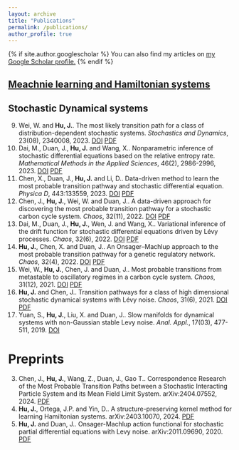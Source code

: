 ```yaml
---
layout: archive
title: "Publications"
permalink: /publications/
author_profile: true
---
```


{% if site.author.googlescholar %}
  You can also find my articles on <u><a href="{{site.author.googlescholar}}">my Google Scholar profile</a>.</u>
{% endif %}

## [Meachnie learning and Hamiltonian systems](https://github.com/jianyuhu/files/ge2012.pdf) 


## Stochastic Dynamical systems
9. Wei, W. and **Hu, J.**. The most likely transition path for a class of distribution-dependent stochastic systems. *Stochastics and Dynamics*, 23(08), 2340008, 2023.  [DOI](https://www.worldscientific.com/doi/abs/10.1142/S0219493723400087)  [PDF](https://arxiv.org/abs/2111.06030)
8. Dai, M., Duan, J., **Hu, J.** and Wang, X.. Nonparametric inference of stochastic differential equations based on the relative entropy rate. *Mathematical Methods in the Applied Sciences*, 46(2), 2986-2996, 2023. [DOI](https://onlinelibrary.wiley.com/doi/abs/10.1002/mma.8685)  [PDF](https://arxiv.org/abs/2112.04692)
7. Chen, X., Duan, J., **Hu, J.** and Li, D.. Data-driven method to learn the most probable transition pathway and stochastic differential equation. *Physica D*, 443:133559, 2023.  [DOI](https://www.sciencedirect.com/science/article/abs/pii/S0167278922002639)  [PDF](https://arxiv.org/abs/2111.08944)
6. Chen, J., **Hu, J.**, Wei, W. and Duan, J.. A data-driven approach for discovering the most probable transition pathway for a stochastic carbon cycle system. *Chaos*, 32(11), 2022.  [DOI](https://pubs.aip.org/aip/cha/article-abstract/32/11/113140/2836091/A-data-driven-approach-for-discovering-the-most?redirectedFrom=fulltext)  [PDF](https://arxiv.org/abs/2207.07252)
5. Dai, M., Duan, J., **Hu, J.**, Wen, J. and Wang, X.. Variational inference of the drift function for stochastic differential equations driven by Lévy processes. *Chaos*, 32(6), 2022.  [DOI](https://pubs.aip.org/aip/cha/article/32/6/061103/2835746)  [PDF](https://arxiv.org/abs/2103.15080)
4. **Hu, J.**, Chen, X. and Duan, J.. An Onsager–Machlup approach to the most probable transition pathway for a genetic regulatory network. *Chaos*, 32(4), 2022.  [DOI](https://pubs.aip.org/aip/cha/article-abstract/32/4/041103/2835610/An-Onsager-Machlup-approach-to-the-most-probable?redirectedFrom=fulltext)  [PDF](https://arxiv.org/abs/2203.00864)
3. Wei, W., **Hu, J.**, Chen, J. and Duan, J.. Most probable transitions from metastable to oscillatory regimes in a carbon cycle system. *Chaos*, 31(12), 2021.  [DOI](https://pubs.aip.org/aip/cha/article-abstract/31/12/121102/282150/Most-probable-transitions-from-metastable-to?redirectedFrom=fulltext)  [PDF](https://arxiv.org/abs/2109.14905)
2. **Hu, J.** and Chen, J.. Transition pathways for a class of high dimensional stochastic dynamical systems with Lévy noise. *Chaos*, 31(6), 2021.  [DOI](https://pubs.aip.org/aip/cha/article-abstract/31/6/063138/1059632/Transition-pathways-for-a-class-of-high?redirectedFrom=fulltext) [PDF](https://arxiv.org/abs/2103.07165)
1. Yuan, S., **Hu, J.**, Liu, X. and Duan, J.. Slow manifolds for dynamical systems with non-Gaussian stable Levy noise. *Anal. Appl.*, 17(03), 477-511, 2019.  [DOI](https://www.worldscientific.com/doi/abs/10.1142/S0219530519500027)



#  Preprints
3. Chen, J., **Hu, J.**, Wang, Z., Duan, J., Gao T.. Correspondence Research of the Most Probable Transition Paths between a Stochastic Interacting Particle System and its Mean Field Limit System. arXiv:2404.07552, 2024.  [PDF](https://arxiv.org/abs/2404.07552)
2. **Hu, J.**, Ortega, J.P. and Yin, D.. A structure-preserving kernel method for learning Hamiltonian systems. arXiv:2403.10070, 2024.  [PDF](https://arxiv.org/abs/2403.10070)
1. **Hu, J.** and Duan, J.. Onsager-Machlup action functional for stochastic partial differential equations with Levy noise. arXiv:2011.09690, 2020. [PDF](https://arxiv.org/abs/2011.09690)
